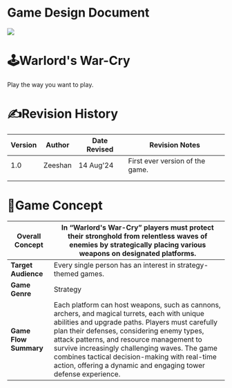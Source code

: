 # Game Design Document

![](https://t9018474082.p.clickup-attachments.com/t9018474082/7aef805f-fcf6-42f3-bdaa-bf9eee035cd1/Main%20Menu.png)

  

# **🕹️Warlord's War-Cry**

Play the way you want to play.

  

# ✍️Revision History

  

| **Version** | **Author** | **Date Revised** | **Revision Notes** |
| ---| ---| ---| --- |
| 1.0 | Zeeshan | 14 Aug'24 | First ever version of the game. |
|  |  |  |  |
|  |  |  |  |

# 💭Game Concept

  

| **Overall Concept** | In “**Warlord's War-Cry**” players must protect their stronghold from relentless waves of enemies by strategically placing various weapons on designated platforms. |
| ---| --- |
| **Target Audience** | Every single person has an interest in strategy-themed games. |
| **Game Genre** | Strategy |
| **Game Flow Summary** | Each platform can host weapons, such as cannons, archers, and magical turrets, each with unique abilities and upgrade paths. Players must carefully plan their defenses, considering enemy types, attack patterns, and resource management to survive increasingly challenging waves. The game combines tactical decision-making with real-time action, offering a dynamic and engaging tower defense experience. |